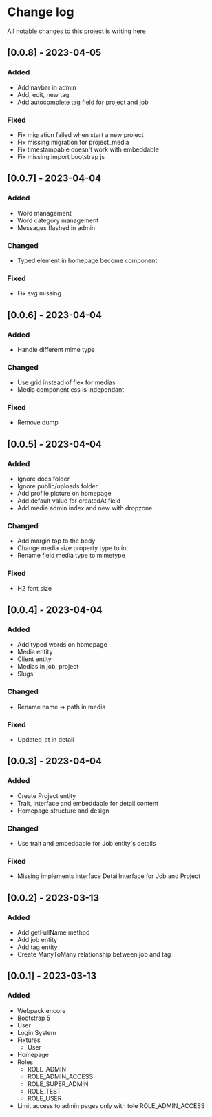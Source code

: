 # Change log
All notable changes to this project is writing here

## [0.0.8] - 2023-04-05

### Added
- Add navbar in admin
- Add, edit, new tag
- Add autocomplete tag field for project and job

### Fixed
- Fix migration failed when start a new project
- Fix missing migration for project_media
- Fix timestampable doesn't work with embeddable
- Fix missing import bootstrap js

## [0.0.7] - 2023-04-04

### Added
- Word management
- Word category management
- Messages flashed in admin

### Changed
- Typed element in homepage become component

### Fixed
- Fix svg missing

## [0.0.6] - 2023-04-04

### Added
- Handle different mime type

### Changed
- Use grid instead of flex for medias
- Media component css is independant

### Fixed
- Remove dump

## [0.0.5] - 2023-04-04

### Added
- Ignore docs folder
- Ignore public/uploads folder
- Add profile picture on homepage
- Add default value for createdAt field
- Add media admin index and new with dropzone

### Changed
- Add margin top to the body
- Change media size property type to int
- Rename field media type to mimetype

### Fixed
- H2 font size

## [0.0.4] - 2023-04-04

### Added
- Add typed words on homepage
- Media entity
- Client entity
- Medias in job, project
- Slugs

### Changed
- Rename name => path in media

### Fixed
- Updated_at in detail


## [0.0.3] - 2023-04-04

### Added
- Create Project entity
- Trait, interface and embeddable for detail content
- Homepage structure and design

### Changed
- Use trait and embeddable for Job entity's details

### Fixed
- Missing implements interface DetailInterface for Job and Project

## [0.0.2] - 2023-03-13

### Added
- Add getFullName method
- Add job entity
- Add tag entity
- Create ManyToMany relationship between job and tag

## [0.0.1] - 2023-03-13

### Added
- Webpack encore
- Bootstrap 5
- User
- Login System
- Fixtures
  - User
- Homepage
- Roles
  - ROLE_ADMIN
  - ROLE_ADMIN_ACCESS
  - ROLE_SUPER_ADMIN
  - ROLE_TEST
  - ROLE_USER
- Limit access to admin pages only with tole ROLE_ADMIN_ACCESS